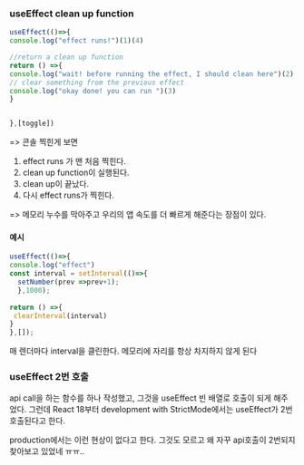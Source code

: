 ### useEffect clean up function

```ts
useEffect(()=>{
console.log("effect runs!")(1)(4)

//return a clean up function
return () =>{
console.log("wait! before running the effect, I should clean here")(2)
// clear something from the previous effect
console.log("okay done! you can run ")(3)
}


},[toggle])
```

=> 콘솔 찍힌게 보면
1) effect runs 가 맨 처음 찍힌다.
2) clean up function이 실행된다.
3) clean up이 끝났다.
4) 다시 effect runs가 찍힌다.

=> 메모리 누수를 막아주고 우리의 앱 속도를 더 빠르게 해준다는 장점이 있다.

#### 예시

```ts
useEffect(()=>{
console.log("effect")
const interval = setInterval(()=>{
  setNumber(prev =>prev+1);
  },1000);
  
return () =>{
 clearInterval(interval)
}
},[]);

```
매 렌더마다 interval을 클린한다. 메모리에 자리를 항상 차지하지 않게 된다


### useEffect 2번 호출

api call을 하는 함수를 하나 작성했고, 그것을 useEffect 빈 배열로 호출이 되게 해주었다.
그런데 React 18부터 development with StrictMode에서는 useEffect가 2번 호출된다고 한다.

production에서는 이런 현상이 없다고 한다. 그것도 모르고 왜 자꾸 api호출이 2번되지 찾아보고 있었네 ㅠㅠ..

